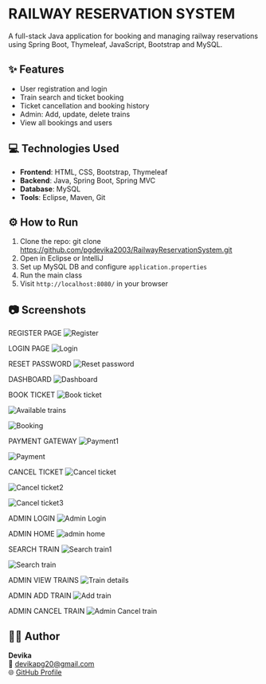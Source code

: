 # RAILWAY RESERVATION SYSTEM
A full-stack Java application for booking and managing railway reservations using Spring Boot, Thymeleaf, JavaScript, Bootstrap and MySQL.
## ✨ Features
- User registration and login
- Train search and ticket booking
- Ticket cancellation and booking history
- Admin: Add, update, delete trains
- View all bookings and users

## 💻 Technologies Used
- **Frontend**: HTML, CSS, Bootstrap, Thymeleaf
- **Backend**: Java, Spring Boot, Spring MVC
- **Database**: MySQL
- **Tools**: Eclipse, Maven, Git

## ⚙️ How to Run
1. Clone the repo:
 git clone https://github.com/pgdevika2003/RailwayReservationSystem.git
2. Open in Eclipse or IntelliJ
3. Set up MySQL DB and configure `application.properties`
4. Run the main class
5. Visit `http://localhost:8080/` in your browser

## 📷 Screenshots
REGISTER PAGE
![Register](https://github.com/user-attachments/assets/5b0af01e-b1e5-4361-81a2-39e310a2d793)

LOGIN PAGE
![Login](https://github.com/user-attachments/assets/ae01acbe-9d75-4bbd-883d-640778e25ab0)

RESET PASSWORD
![Reset password](https://github.com/user-attachments/assets/b6ad9614-64ce-4fb4-9ec9-1b44a8423e48)

DASHBOARD
![Dashboard](https://github.com/user-attachments/assets/a10e9fc7-e76f-42b1-bc6f-2b5c7efd4b1b)

BOOK TICKET
![Book ticket](https://github.com/user-attachments/assets/f771e98e-4976-4eae-8c3f-c7d06aff91ab)

![Available trains](https://github.com/user-attachments/assets/ee3efb41-0cdd-43f2-89c6-498de2626d43)

![Booking](https://github.com/user-attachments/assets/489fbefc-e8cf-48f6-984a-da01ac2d9b17)

PAYMENT GATEWAY
![Payment1](https://github.com/user-attachments/assets/a2b6e781-e077-45bd-a294-30fa17772034)

![Payment](https://github.com/user-attachments/assets/fcf3c710-f20a-44ea-840c-971d809bd19b)

CANCEL TICKET
![Cancel ticket](https://github.com/user-attachments/assets/ba465090-0103-44a2-a0b8-41808e27d921)

![Cancel ticket2](https://github.com/user-attachments/assets/0d0fe5e6-dcd9-4a1f-9dc9-ba331c6f5c3c)

![Cancel ticket3](https://github.com/user-attachments/assets/1bf106c0-a358-49e3-b38b-c3f5da9bb76c)

ADMIN LOGIN
![Admin Login](https://github.com/user-attachments/assets/069b6d5e-12fb-4a79-b047-a5fb424fa19c)

ADMIN HOME
![admin home](https://github.com/user-attachments/assets/ab3b5b7a-a943-4c7b-b624-194c38593427)

SEARCH TRAIN
![Search train1](https://github.com/user-attachments/assets/77dfbf50-6a3d-4d1b-8be6-fb537d6b17e7)

![Search train](https://github.com/user-attachments/assets/ed4d68b7-8167-47b1-a8fb-c849e5bf64b2)

ADMIN VIEW TRAINS
![Train details](https://github.com/user-attachments/assets/00b4f139-2e1d-4647-b146-73515b707af6)

ADMIN ADD TRAIN
![Add train](https://github.com/user-attachments/assets/56af24f0-1def-49e0-870e-227a7b260b87)

ADMIN CANCEL TRAIN
![Admin Cancel train](https://github.com/user-attachments/assets/43971017-0fd3-42d4-b43c-2c7c90823990)
















## 👩‍💻 Author
**Devika**  
📧 devikapg20@gmail.com  
🌐 [GitHub Profile](https://github.com/pgdevika2003)


